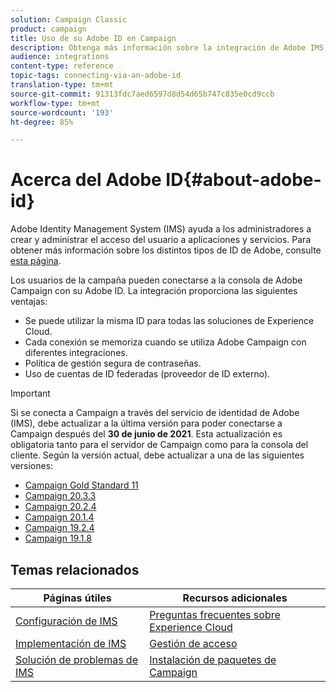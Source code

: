 ```yaml
---
solution: Campaign Classic
product: campaign
title: Uso de su Adobe ID en Campaign
description: Obtenga más información sobre la integración de Adobe IMS
audience: integrations
content-type: reference
topic-tags: connecting-via-an-adobe-id
translation-type: tm+mt
source-git-commit: 91313fdc7aed6597d8d54d65b747c835e0cd9ccb
workflow-type: tm+mt
source-wordcount: '193'
ht-degree: 85%

---
```



# Acerca del Adobe ID{#about-adobe-id}

Adobe Identity Management System (IMS) ayuda a los administradores a crear y administrar el acceso del usuario a aplicaciones y servicios. Para obtener más información sobre los distintos tipos de ID de Adobe, consulte [esta página](https://helpx.adobe.com/es/enterprise/using/identity.html).

Los usuarios de la campaña pueden conectarse a la consola de Adobe Campaign con su Adobe ID. La integración proporciona las siguientes ventajas:

* Se puede utilizar la misma ID para todas las soluciones de Experience Cloud.
* Cada conexión se memoriza cuando se utiliza Adobe Campaign con diferentes integraciones.
* Política de gestión segura de contraseñas.
* Uso de cuentas de ID federadas (proveedor de ID externo).


>[!IMPORTANT]
>
>Si se conecta a Campaign a través del servicio de identidad de Adobe (IMS), debe actualizar a la última versión para poder conectarse a Campaign después del **30 de junio de 2021**. Esta actualización es obligatoria tanto para el servidor de Campaign como para la consola del cliente. Según la versión actual, debe actualizar a una de las siguientes versiones:
>
> * [Campaign Gold Standard 11](../../rn/using/gold-standard.md)
> * [Campaign 20.3.3](../../rn/using/latest-release.md)
> * [Campaign 20.2.4](../../rn/using/release--20-2.md)
> * [Campaign 20.1.4](../../rn/using/release--20-1.md)
> * [Campaign 19.2.4](../../rn/using/release--19-2.md)
> * [Campaign 19.1.8](../../rn/using/release--19-1.md)

>



## Temas relacionados

| Páginas útiles | Recursos adicionales |
|---|---|
| [Configuración de IMS](../../integrations/using/configuring-ims.md) | [Preguntas frecuentes sobre Experience Cloud](https://docs.adobe.com/content/help/es-ES/core-services/interface/manage-users-and-products/faq.html) |
| [Implementación de IMS](../../integrations/using/implementing-ims.md) | [Gestión de acceso](../../platform/using/access-management.md) |
| [Solución de problemas de IMS](../../integrations/using/ims-troubleshooting.md) | [Instalación de paquetes de Campaign](../../installation/using/installing-campaign-standard-packages.md) |
